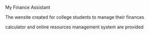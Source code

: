 My Finance Assistant

The wensite created for college students to manage their finances 

calculator and online resources management system are provided
